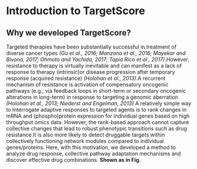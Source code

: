 # Introduction to TargetScore

## Why we developed TargetScore?

Targeted therapies have been substantially successful in treatment of diverse cancer types 
_(Gu et al., 2016; Manzano et al., 2016; Mayekar and Bivona, 2017; Ohmoto and Yachida, 2017; Tapia Rico et al., 2017)_.However, resistance to therapy is virtually inevitable and can manifest as a lack of response to therapy (intrinsic)or disease progression after temporary response (acquired resistance) _(Holohan et al., 2013)_.A recurrent mechanism of resistance is activation of compensatory oncogenic pathways (e.g., via feedback loops in short-term or secondary oncogenic alterations in long-term) in response to targeting a genomic aberration _(Holohan et al., 2013; Niederst and Engelman, 2013)_ A relatively simple way to interrogate adaptive responses to targeted agents is to rank changes in mRNA and (phospho)protein expression for individual genes based on high throughput omics data.  However, the rank-based approach cannot capture collective changes that lead to robust phenotypic transitions such as drug resistance.It is also more likely to detect druggable targets within collectively functioning network modules compared to individual genes/proteins. Here, with this motivation, we developed a method to analyze drug response, collective pathway adaptation mechanisms and discover effective drug combinations. **Shown as in Fig.**